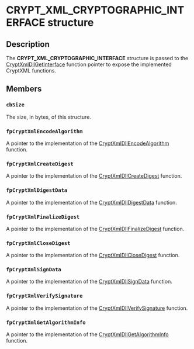 # CRYPT_XML_CRYPTOGRAPHIC_INTERFACE structure

## Description

The **CRYPT_XML_CRYPTOGRAPHIC_INTERFACE** structure is passed to the [CryptXmlDllGetInterface](https://learn.microsoft.com/windows/desktop/api/cryptxml/nc-cryptxml-cryptxmldllgetinterface) function pointer to expose the implemented CryptXML functions.

## Members

### `cbSize`

The size, in bytes, of this structure.

### `fpCryptXmlEncodeAlgorithm`

A pointer to the implementation of the [CryptXmlDllEncodeAlgorithm](https://learn.microsoft.com/windows/desktop/api/cryptxml/nc-cryptxml-cryptxmldllencodealgorithm) function.

### `fpCryptXmlCreateDigest`

A pointer to the implementation of the [CryptXmlDllCreateDigest](https://learn.microsoft.com/windows/desktop/api/cryptxml/nc-cryptxml-cryptxmldllcreatedigest) function.

### `fpCryptXmlDigestData`

A pointer to the implementation of the [CryptXmlDllDigestData](https://learn.microsoft.com/windows/desktop/api/cryptxml/nc-cryptxml-cryptxmldlldigestdata) function.

### `fpCryptXmlFinalizeDigest`

A pointer to the implementation of the [CryptXmlDllFinalizeDigest](https://learn.microsoft.com/windows/desktop/api/cryptxml/nc-cryptxml-cryptxmldllfinalizedigest) function.

### `fpCryptXmlCloseDigest`

A pointer to the implementation of the [CryptXmlDllCloseDigest](https://learn.microsoft.com/windows/desktop/api/cryptxml/nc-cryptxml-cryptxmldllclosedigest) function.

### `fpCryptXmlSignData`

A pointer to the implementation of the [CryptXmlDllSignData](https://learn.microsoft.com/windows/desktop/api/cryptxml/nc-cryptxml-cryptxmldllsigndata) function.

### `fpCryptXmlVerifySignature`

A pointer to the implementation of the [CryptXmlDllVerifySignature](https://learn.microsoft.com/windows/desktop/api/cryptxml/nc-cryptxml-cryptxmldllverifysignature) function.

### `fpCryptXmlGetAlgorithmInfo`

A pointer to the implementation of the [CryptXmlDllGetAlgorithmInfo](https://learn.microsoft.com/windows/desktop/api/cryptxml/nc-cryptxml-cryptxmldllgetalgorithminfo) function.